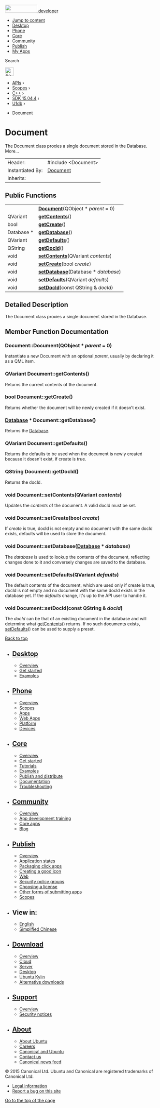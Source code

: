 <a href="https://developer.ubuntu.com/" class="logo-ubuntu"><img src="https://developer.ubuntu.com/assets/sites/ubuntu/latest/u/img/logos/logo-ubuntu-orange.svg" width="106" height="25" /> <span>developer</span></a>

-   [Jump to content](index.html#main-content)
-   [Desktop](https://developer.ubuntu.com/en/desktop/)
-   [Phone](https://developer.ubuntu.com/en/phone/)
-   [Core](https://developer.ubuntu.com/core)
-   [Community](https://developer.ubuntu.com/en/community/)
-   [Publish](https://developer.ubuntu.com/en/publish/)
-   [My Apps](https://myapps.developer.ubuntu.com/)

Search

<img src="https://developer.ubuntu.com/assets/sites/ubuntu/latest/u/img/search-white.svg" alt="Search" height="28" />

-   [APIs](../../../../index.html) ›
-   [Scopes](../../../index.html) ›
-   [C++](../../index.html) ›
-   [SDK 15.04.4](../index.html) ›
-   [U1db](../U1db/index.html) ›

<!-- -->

-   Document

Document
========

The Document class proxies a single document stored in the Database. More...

|                  |                                                                     |
|------------------|---------------------------------------------------------------------|
| Header:          | <span class="preprocessor">\#include &lt;Document&gt;</span>        |
| Instantiated By: | [Document](../../../../apps/qml/sdk-14.10/U1db.Document/index.html) |
| Inherits:        |                                                                     |

<span id="public-functions"></span>
Public Functions
----------------

|             |                                                                   |
|-------------|-------------------------------------------------------------------|
|             | **[Document](index.html#Document)**(QObject \* *parent* = 0)      |
| QVariant    | **[getContents](index.html#getContents)**()                       |
| bool        | **[getCreate](index.html#getCreate)**()                           |
| Database \* | **[getDatabase](index.html#getDatabase)**()                       |
| QVariant    | **[getDefaults](index.html#getDefaults)**()                       |
| QString     | **[getDocId](index.html#getDocId)**()                             |
| void        | **[setContents](index.html#setContents)**(QVariant *contents*)    |
| void        | **[setCreate](index.html#setCreate)**(bool *create*)              |
| void        | **[setDatabase](index.html#setDatabase)**(Database \* *database*) |
| void        | **[setDefaults](index.html#setDefaults)**(QVariant *defaults*)    |
| void        | **[setDocId](index.html#setDocId)**(const QString & *docId*)      |

<span id="details"></span>
Detailed Description
--------------------

The Document class proxies a single document stored in the Database.

Member Function Documentation
-----------------------------

### <span id="Document"></span>Document::<span class="name">Document</span>(<span class="type">QObject</span> \* *parent* = 0)

Instantiate a new Document with an optional *parent*, usually by declaring it as a QML item.

### <span id="getContents"></span><span class="type">QVariant</span> Document::<span class="name">getContents</span>()

Returns the current contents of the document.

### <span id="getCreate"></span><span class="type">bool</span> Document::<span class="name">getCreate</span>()

Returns whether the document will be newly created if it doesn't exist.

### <span id="getDatabase"></span><span class="type">[Database](../../../../apps/qml/sdk-14.10/U1db.Database/index.html)</span> \* Document::<span class="name">getDatabase</span>()

Returns the [Database](../../../../apps/qml/sdk-14.10/U1db.Database/index.html).

### <span id="getDefaults"></span><span class="type">QVariant</span> Document::<span class="name">getDefaults</span>()

Returns the defaults to be used when the document is newly created because it doesn't exist, if create is true.

### <span id="getDocId"></span><span class="type">QString</span> Document::<span class="name">getDocId</span>()

Returns the docId.

### <span id="setContents"></span><span class="type">void</span> Document::<span class="name">setContents</span>(<span class="type">QVariant</span> *contents*)

Updates the *contents* of the document. A valid docId must be set.

### <span id="setCreate"></span><span class="type">void</span> Document::<span class="name">setCreate</span>(<span class="type">bool</span> *create*)

If *create* is true, docId is not empty and no document with the same docId exists, defaults will be used to store the document.

### <span id="setDatabase"></span><span class="type">void</span> Document::<span class="name">setDatabase</span>(<span class="type">[Database](../../../../apps/qml/sdk-14.10/U1db.Database/index.html)</span> \* *database*)

The *database* is used to lookup the contents of the document, reflecting changes done to it and conversely changes are saved to the database.

### <span id="setDefaults"></span><span class="type">void</span> Document::<span class="name">setDefaults</span>(<span class="type">QVariant</span> *defaults*)

The default contents of the document, which are used only if create is true, docId is not empty and no document with the same docId exists in the database yet. If the *defaults* change, it's up to the API user to handle it.

### <span id="setDocId"></span><span class="type">void</span> Document::<span class="name">setDocId</span>(const <span class="type">QString</span> & *docId*)

The *docId* can be that of an existing document in the database and will determine what [getContents](index.html#getContents)() returns. If no such documents exists, [setDefaults](index.html#setDefaults)() can be used to supply a preset.

[Back to top](index.html#)

-   [Desktop](https://developer.ubuntu.com/en/desktop/)
    ---------------------------------------------------

    -   [Overview](https://developer.ubuntu.com/en/desktop/)
    -   [Get started](http://snapcraft.io/?utm_source=developer.ubuntu.com&utm_medium=devportal&utm_term=snaps%20snapcraft%20desktop&utm_content=menu&utm_campaign=duc_snappers)
    -   [Examples](https://github.com/ubuntu/snappy-playpen)

-   [Phone](https://developer.ubuntu.com/en/phone/)
    -----------------------------------------------

    -   [Overview](https://developer.ubuntu.com/en/phone/)
    -   [Scopes](https://developer.ubuntu.com/en/phone/scopes/)
    -   [Apps](https://developer.ubuntu.com/en/phone/apps/)
    -   [Web Apps](https://developer.ubuntu.com/en/phone/web/)
    -   [Platform](https://developer.ubuntu.com/en/phone/platform/)
    -   [Devices](https://developer.ubuntu.com/en/phone/devices/)

-   [Core](https://developer.ubuntu.com/core)
    -----------------------------------------

    -   [Overview](https://developer.ubuntu.com/core)
    -   [Get started](https://developer.ubuntu.com/core/get-started)
    -   [Tutorials](https://developer.ubuntu.com/core/tutorials)
    -   [Examples](https://developer.ubuntu.com/core/examples)
    -   [Publish and distribute](https://developer.ubuntu.com/core/publish-and-distribute)
    -   [Documentation](https://developer.ubuntu.com/core/documentation)
    -   [Troubleshooting](https://developer.ubuntu.com/core/troubleshooting)

-   [Community](https://developer.ubuntu.com/en/community/)
    -------------------------------------------------------

    -   [Overview](https://developer.ubuntu.com/en/community/)
    -   [App development training](https://developer.ubuntu.com/en/community/training/)
    -   [Core apps](https://developer.ubuntu.com/en/community/core-apps/)
    -   [Blog](https://developer.ubuntu.com/en/community/blog/)

-   [Publish](https://developer.ubuntu.com/en/publish/)
    ---------------------------------------------------

    -   [Overview](https://developer.ubuntu.com/en/publish/)
    -   [Application states](https://developer.ubuntu.com/en/publish/application-states/)
    -   [Packaging click apps](https://developer.ubuntu.com/en/publish/packaging-click-apps/)
    -   [Creating a good icon](https://developer.ubuntu.com/en/publish/creating-a-good-icon/)
    -   [Web](https://developer.ubuntu.com/en/publish/web/)
    -   [Security policy groups](https://developer.ubuntu.com/en/publish/security-policy-groups/)
    -   [Choosing a license](https://developer.ubuntu.com/en/publish/choosing-a-license/)
    -   [Other forms of submitting apps](https://developer.ubuntu.com/en/publish/other-forms-of-submitting-apps/)
    -   [Scopes](https://developer.ubuntu.com/en/publish/scopes/)

-   View in:
    --------

    -   [English](index.html "Change to language: English")
    -   [Simplified Chinese](index.html "Change to language: Simplified Chinese")

-   [Download](http://ubuntu.com/download/)
    ---------------------------------------

    -   [Overview](http://ubuntu.com/download)
    -   [Cloud](http://ubuntu.com/download/cloud)
    -   [Server](http://ubuntu.com/download/server)
    -   [Desktop](http://ubuntu.com/download/desktop)
    -   [Ubuntu Kylin](http://ubuntu.com/download/ubuntu-kylin)
    -   [Alternative downloads](http://ubuntu.com/download/alternative-downloads)

-   [Support](http://ubuntu.com/support/)
    -------------------------------------

    -   [Overview](http://ubuntu.com/support)
    -   [Security notices](http://www.ubuntu.com/usn/)

-   [About](http://ubuntu.com/about/)
    ---------------------------------

    -   [About Ubuntu](http://ubuntu.com/about/about-ubuntu)
    -   [Careers](http://www.canonical.com/careers)
    -   [Canonical and Ubuntu](http://ubuntu.com/about/canonical-and-ubuntu)
    -   [Contact us](http://ubuntu.com/about/contact-us)
    -   [Canonical news feed](http://insights.ubuntu.com/feed/)

© 2015 Canonical Ltd. Ubuntu and Canonical are registered trademarks of Canonical Ltd.

-   [Legal information](http://www.ubuntu.com/legal)
-   [Report a bug on this site](https://bugs.launchpad.net/developer-ubuntu-com/)

<span class="accessibility-aid">[Go to the top of the page](index.html#)</span>
